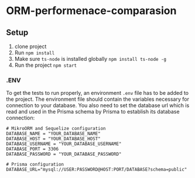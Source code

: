 # ORM-performenace-comparasion

## Setup

1. clone project
2. Run `npm install`
3. Make sure `ts-node` is installed globally `npm install ts-node -g`
4. Run the project `npm start`

### .ENV

To get the tests to run properly, an environment `.env` file has to be added to the project. The environment file should contain the variables necessary for connection to your database. You also need to set the database url which is read and used in the Prisma schema by Prisma to establish its database connection:

```ENV
# MikroORM and Sequelize configuration
DATABASE_NAME = "YOUR_DATABASE_NAME"
DATABASE_HOST = "YOUR_DATABASE_HOST"
DATABASE_USERNAME = "YOUR_DATABASE_USERNAME"
DATABASE_PORT = 3306
DATABASE_PASSWORD = "YOUR_DATABASE_PASSWORD"

# Prisma configuration
DATABASE_URL="mysql://USER:PASSWORD@HOST:PORT/DATABASE?schema=public"
```
